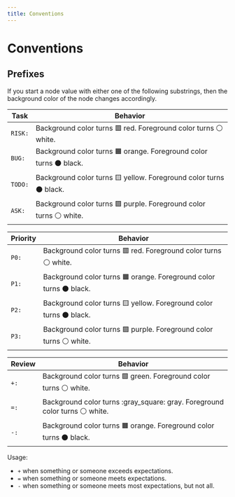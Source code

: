 ```yaml
---
title: Conventions
---
```


# Conventions

## Prefixes

If you start a node value with either one of the following substrings, then the background color of the node changes accordingly.

| Task | Behavior |
|---|---|
| `RISK:` | Background color turns :red_square: red. Foreground color turns :white_circle: white. |
| `BUG:` | Background color turns :orange_square: orange. Foreground color turns :black_circle: black. |
| `TODO:` | Background color turns :yellow_square: yellow. Foreground color turns :black_circle: black. |
| `ASK:` | Background color turns :purple_square: purple. Foreground color turns :white_circle: white. |

| Priority | Behavior |
|---|---|
| `P0:` | Background color turns :red_square: red. Foreground color turns :white_circle: white. |
| `P1:` | Background color turns :orange_square: orange. Foreground color turns :black_circle: black. |
| `P2:` | Background color turns :yellow_square: yellow. Foreground color turns :black_circle: black. |
| `P3:` | Background color turns :purple_square: purple. Foreground color turns :white_circle: white. |

| Review | Behavior |
|---|---|
| `+:` | Background color turns :green_square: green. Foreground color turns :white_circle: white. |
| `=:` | Background color turns :gray_square: gray. Foreground color turns :white_circle: white. |
| `-:` | Background color turns :orange_square: orange. Foreground color turns :black_circle: black. |

Usage:

* `+` when something or someone exceeds expectations.
* `=` when something or someone meets expectations.
* `-` when something or someone meets most expectations, but not all.
